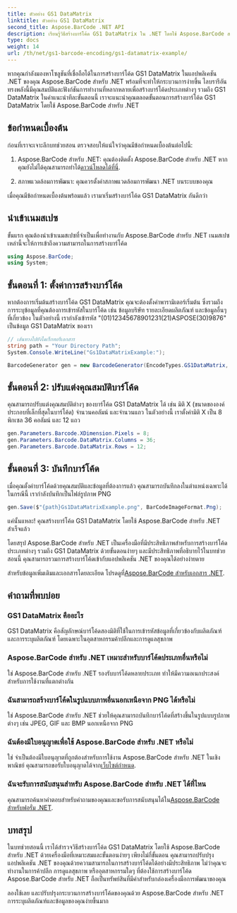 ```yaml
---
title: ตัวอย่าง GS1 DataMatrix
linktitle: ตัวอย่าง GS1 DataMatrix
second_title: Aspose.BarCode .NET API
description: เรียนรู้วิธีสร้างบาร์โค้ด GS1 DataMatrix ใน .NET โดยใช้ Aspose.BarCode สร้างบาร์โค้ดได้อย่างง่ายดายและมีประสิทธิภาพเพียงไม่กี่ขั้นตอน
type: docs
weight: 14
url: /th/net/gs1-barcode-encoding/gs1-datamatrix-example/
---
```


หากคุณกำลังมองหาโซลูชันที่เชื่อถือได้ในการสร้างบาร์โค้ด GS1 DataMatrix ในแอปพลิเคชัน .NET ของคุณ Aspose.BarCode สำหรับ .NET พร้อมที่จะทำให้กระบวนการง่ายขึ้น ไลบรารีอันทรงพลังนี้มีคุณสมบัติและฟังก์ชันการทำงานที่หลากหลายเพื่อสร้างบาร์โค้ดประเภทต่างๆ รวมถึง GS1 DataMatrix ในคำแนะนำทีละขั้นตอนนี้ เราจะแนะนำคุณตลอดขั้นตอนการสร้างบาร์โค้ด GS1 DataMatrix โดยใช้ Aspose.BarCode สำหรับ .NET

## ข้อกำหนดเบื้องต้น

ก่อนที่เราจะเจาะลึกบทช่วยสอน ตรวจสอบให้แน่ใจว่าคุณมีข้อกำหนดเบื้องต้นต่อไปนี้:

1. Aspose.BarCode สำหรับ .NET: คุณต้องติดตั้ง Aspose.BarCode สำหรับ .NET หากคุณยังไม่ได้คุณสามารถทำได้[ดาวน์โหลดได้ที่นี่](https://releases.aspose.com/barcode/net/).

2. สภาพแวดล้อมการพัฒนา: คุณควรตั้งค่าสภาพแวดล้อมการพัฒนา .NET บนระบบของคุณ

เมื่อคุณมีข้อกำหนดเบื้องต้นพร้อมแล้ว เรามาเริ่มสร้างบาร์โค้ด GS1 DataMatrix กันดีกว่า

## นำเข้าเนมสเปซ

ขั้นแรก คุณต้องนำเข้าเนมสเปซที่จำเป็นเพื่อทำงานกับ Aspose.BarCode สำหรับ .NET เนมสเปซเหล่านี้จะให้การเข้าถึงความสามารถในการสร้างบาร์โค้ด

```csharp
using Aspose.BarCode;
using System;
```

## ขั้นตอนที่ 1: ตั้งค่าการสร้างบาร์โค้ด

หากต้องการเริ่มต้นสร้างบาร์โค้ด GS1 DataMatrix คุณจะต้องตั้งค่าพารามิเตอร์เริ่มต้น ซึ่งรวมถึงการระบุข้อมูลที่คุณต้องการเข้ารหัสในบาร์โค้ด เช่น ข้อมูลบริษัท รายละเอียดผลิตภัณฑ์ และข้อมูลอื่นๆ ที่เกี่ยวข้อง ในตัวอย่างนี้ เรากำลังเข้ารหัส "(01)12345678901231(21)ASPOSE(30)9876" เป็นข้อมูล GS1 DataMatrix ของเรา

```csharp
// เส้นทางไปยังไดเร็กทอรีเอกสาร
string path = "Your Directory Path";
System.Console.WriteLine("Gs1DataMatrixExample:");

BarcodeGenerator gen = new BarcodeGenerator(EncodeTypes.GS1DataMatrix, "(01)12345678901231(21)ASPOSE(30)9876");
```

## ขั้นตอนที่ 2: ปรับแต่งคุณสมบัติบาร์โค้ด

คุณสามารถปรับแต่งคุณสมบัติต่างๆ ของบาร์โค้ด GS1 DataMatrix ได้ เช่น มิติ X (ขนาดขององค์ประกอบที่เล็กที่สุดในบาร์โค้ด) จำนวนคอลัมน์ และจำนวนแถว ในตัวอย่างนี้ เราตั้งค่ามิติ X เป็น 8 พิกเซล 36 คอลัมน์ และ 12 แถว

```csharp
gen.Parameters.Barcode.XDimension.Pixels = 8;
gen.Parameters.Barcode.DataMatrix.Columns = 36;
gen.Parameters.Barcode.DataMatrix.Rows = 12;
```

## ขั้นตอนที่ 3: บันทึกบาร์โค้ด

เมื่อคุณตั้งค่าบาร์โค้ดด้วยคุณสมบัติและข้อมูลที่ต้องการแล้ว คุณสามารถบันทึกลงในตำแหน่งเฉพาะได้ ในกรณีนี้ เรากำลังบันทึกเป็นไฟล์รูปภาพ PNG

```csharp
gen.Save($"{path}Gs1DataMatrixExample.png", BarCodeImageFormat.Png);
```

แค่นั้นแหละ! คุณสร้างบาร์โค้ด GS1 DataMatrix โดยใช้ Aspose.BarCode สำหรับ .NET สำเร็จแล้ว

โดยสรุป Aspose.BarCode สำหรับ .NET เป็นเครื่องมือที่มีประสิทธิภาพสำหรับการสร้างบาร์โค้ดประเภทต่างๆ รวมถึง GS1 DataMatrix ด้วยขั้นตอนง่ายๆ และมีประสิทธิภาพที่อธิบายไว้ในบทช่วยสอนนี้ คุณสามารถรวมการสร้างบาร์โค้ดเข้ากับแอปพลิเคชัน .NET ของคุณได้อย่างง่ายดาย

 สำหรับข้อมูลเพิ่มเติมและเอกสารโดยละเอียด โปรดดูที่[Aspose.BarCode สำหรับเอกสาร .NET](https://reference.aspose.com/barcode/net/).

## คำถามที่พบบ่อย

### GS1 DataMatrix คืออะไร
GS1 DataMatrix คือสัญลักษณ์บาร์โค้ดสองมิติที่ใช้ในการเข้ารหัสข้อมูลที่เกี่ยวข้องกับผลิตภัณฑ์และการระบุผลิตภัณฑ์ โดยเฉพาะในอุตสาหกรรมค้าปลีกและการดูแลสุขภาพ

### Aspose.BarCode สำหรับ .NET เหมาะสำหรับบาร์โค้ดประเภทอื่นหรือไม่
ใช่ Aspose.BarCode สำหรับ .NET รองรับบาร์โค้ดหลายประเภท ทำให้มีความอเนกประสงค์สำหรับการใช้งานที่แตกต่างกัน

### ฉันสามารถสร้างบาร์โค้ดในรูปแบบภาพอื่นนอกเหนือจาก PNG ได้หรือไม่
ใช่ Aspose.BarCode สำหรับ .NET ช่วยให้คุณสามารถบันทึกบาร์โค้ดที่สร้างขึ้นในรูปแบบรูปภาพต่างๆ เช่น JPEG, GIF และ BMP นอกเหนือจาก PNG

### ฉันต้องมีใบอนุญาตเพื่อใช้ Aspose.BarCode สำหรับ .NET หรือไม่
 ใช่ จำเป็นต้องมีใบอนุญาตที่ถูกต้องสำหรับการใช้งาน Aspose.BarCode สำหรับ .NET ในเชิงพาณิชย์ คุณสามารถขอรับใบอนุญาตได้จาก[เว็บไซต์กำหนด](https://purchase.aspose.com/buy).

### ฉันจะรับการสนับสนุนสำหรับ Aspose.BarCode สำหรับ .NET ได้ที่ไหน
 คุณสามารถค้นหาคำตอบสำหรับคำถามของคุณและขอรับการสนับสนุนได้ใน[Aspose.BarCode สำหรับฟอรั่ม .NET](https://forum.aspose.com/c/barcode/13).

## บทสรุป

ในบทช่วยสอนนี้ เราได้สำรวจวิธีสร้างบาร์โค้ด GS1 DataMatrix โดยใช้ Aspose.BarCode สำหรับ .NET ด้วยเครื่องมือที่เหมาะสมและขั้นตอนง่ายๆ เพียงไม่กี่ขั้นตอน คุณสามารถปรับปรุงแอปพลิเคชัน .NET ของคุณด้วยความสามารถในการสร้างบาร์โค้ดได้อย่างมีประสิทธิภาพ ไม่ว่าคุณจะทำงานในการค้าปลีก การดูแลสุขภาพ หรืออุตสาหกรรมใดๆ ที่ต้องใช้การสร้างบาร์โค้ด Aspose.BarCode สำหรับ .NET ถือเป็นทรัพย์สินที่มีค่าสำหรับกล่องเครื่องมือการพัฒนาของคุณ

ลองใช้เลย และปรับปรุงกระบวนการสร้างบาร์โค้ดของคุณด้วย Aspose.BarCode สำหรับ .NET การระบุผลิตภัณฑ์และข้อมูลของคุณง่ายขึ้นมาก
